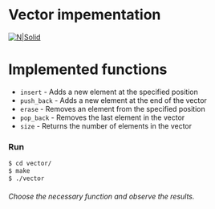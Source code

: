 # Vector impementation

[![N|Solid](https://4.bp.blogspot.com/-Mei6WNl9-5Y/WbETqEGkyLI/AAAAAAABVgY/RpSHsE7aS8osVYD20yUNSOwEuny_J8h4ACLcBGAs/s1600/%25E8%259E%25A2%25E5%25B9%2595%25E5%25BF%25AB%25E7%2585%25A7%2B2017-09-07%2B%25E4%25B8%258B%25E5%258D%25885.38.19.png)](http://www.cplusplus.com/reference/vector/vector/)

# Implemented functions

  - `insert` - Adds a new element at the specified position
  - `push_back` - Adds a new element at the end of the vector
  - `erase` - Removes an element from the specified position
  - `pop_back` - Removes the last element in the vector
  - `size` - Returns the number of elements in the vector

### Run

```sh
$ cd vector/
$ make
$ ./vector
```
###### Choose the necessary function and observe the results.